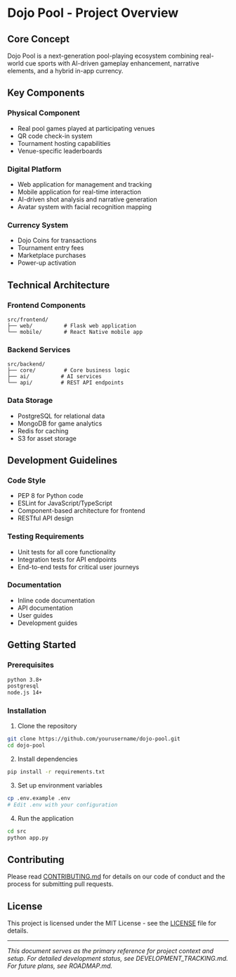 # Dojo Pool - Project Overview

## Core Concept
Dojo Pool is a next-generation pool-playing ecosystem combining real-world cue sports with AI-driven gameplay enhancement, narrative elements, and a hybrid in-app currency.

## Key Components

### Physical Component
- Real pool games played at participating venues
- QR code check-in system
- Tournament hosting capabilities
- Venue-specific leaderboards

### Digital Platform
- Web application for management and tracking
- Mobile application for real-time interaction
- AI-driven shot analysis and narrative generation
- Avatar system with facial recognition mapping

### Currency System
- Dojo Coins for transactions
- Tournament entry fees
- Marketplace purchases
- Power-up activation

## Technical Architecture

### Frontend Components
```
src/frontend/
├── web/          # Flask web application
└── mobile/       # React Native mobile app
```

### Backend Services
```
src/backend/
├── core/         # Core business logic
├── ai/          # AI services
└── api/         # REST API endpoints
```

### Data Storage
- PostgreSQL for relational data
- MongoDB for game analytics
- Redis for caching
- S3 for asset storage

## Development Guidelines

### Code Style
- PEP 8 for Python code
- ESLint for JavaScript/TypeScript
- Component-based architecture for frontend
- RESTful API design

### Testing Requirements
- Unit tests for all core functionality
- Integration tests for API endpoints
- End-to-end tests for critical user journeys

### Documentation
- Inline code documentation
- API documentation
- User guides
- Development guides

## Getting Started

### Prerequisites
```bash
python 3.8+
postgresql
node.js 14+
```

### Installation
1. Clone the repository
```bash
git clone https://github.com/yourusername/dojo-pool.git
cd dojo-pool
```

2. Install dependencies
```bash
pip install -r requirements.txt
```

3. Set up environment variables
```bash
cp .env.example .env
# Edit .env with your configuration
```

4. Run the application
```bash
cd src
python app.py
```

## Contributing
Please read [CONTRIBUTING.md](CONTRIBUTING.md) for details on our code of conduct and the process for submitting pull requests.

## License
This project is licensed under the MIT License - see the [LICENSE](LICENSE) file for details.

---

*This document serves as the primary reference for project context and setup. For detailed development status, see DEVELOPMENT_TRACKING.md. For future plans, see ROADMAP.md.* 